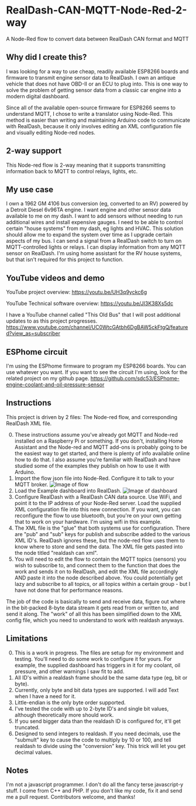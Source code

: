 # RealDash-CAN-MQTT-Node-Red-2-way
A Node-Red flow to convert data between RealDash CAN format and MQTT

## Why did I create this?
I was looking for a way to use cheap, readily available ESP8266 boards and firmware to transmit engine sensor data to RealDash.  I own an antique vehicle that does not have OBD-II or an ECU to plug into.  This is one way to solve the problem of getting sensor data from a classic car engine into a modern digital dashboard.

Since all of the available open-source firmware for ESP8266 seems to understand MQTT, I chose to write a translator using Node-Red.  This method is easier than writing and maintaining Arduino code to communicate with RealDash, because it only involves editing an XML configuration file and visually editing Node-red nodes. 

## 2-way support
This Node-red flow is 2-way meaning that it supports transmitting information back to MQTT to control relays, lights, etc.

## My use case
I own a 1962 GM 4106 bus conversion (eg, converted to an RV) powered by a Detroit Diesel 6v96TA engine.  I want engine and other sensor data available to me on my dash.  I want to add sensors without needing to run additional wires and install expensive gauges.  I need to be able to control certain "house systems" from my dash, eg lights and HVAC.  This solution should allow me to expand the system over time as I upgrade certain aspects of my bus.  I can send a signal from a RealDash switch to turn on MQTT-controlled lights or relays.  I can display information from any MQTT sensor on RealDash.  I'm using home assistant for the RV house systems, but that isn't required for this project to function.

## YouTube videos and demo
YouTube project overview: https://youtu.be/UH3q9yckc6g

YouTube Technical software overview: https://youtu.be/JI3K38Xs5dc

I have a YouTube channel called "This Old Bus" that I will post additional updates to as this project progresses. https://www.youtube.com/channel/UC0WtcGAtbh6DgBAW5ckFtgQ/featured?view_as=subscriber

## ESPhome circuit
I'm using the ESPhome firmware to program my ESP8266 boards.  You can use whatever you want.  If you want to see the circuit I'm using, look for the related project on my github page.  https://github.com/sdc53/ESPhome-engine-coolant-and-oil-pressure-sensor

## Instructions
This project is driven by 2 files: The Node-red flow, and corresponding RealDash XML file. 

0.  These instructions assume you've already got MQTT and Node-red installed on a Raspberry Pi or something. If you don't, installing Home Assistant and the Node-red and MQTT add-ons is probably going to be the easiest way to get started, and there is plenty of info available online how to do that. I also assume you're familiar with RealDash and have studied some of the examples they publish on how to use it with Arduino. 
1.  Import the flow json file into Node-Red.  Configure it to talk to your MQTT broker.
![Image of flow](https://github.com/sdc53/RealDash-CAN-MQTT-Node-Red-2-way/raw/master/node-red%20flow%20screenshot.PNG)
2.  Load the Example dashboard into RealDash.
![Image of dashboard](https://github.com/sdc53/RealDash-CAN-MQTT-Node-Red-2-way/raw/master/example%20dashboard%20screenshot.PNG)
3.  Configure RealDash with a RealDash CAN data source.  Use WiFi, and point it to the IP address of your Node-Red server.  Load the supplied XML configuration file into this new connection.  If you want, you can reconfigure the flow to use bluetooth, but you're on your own getting that to work on your hardware.  I'm using wifi in this example.
4.  The XML file is the "glue" that both systems use for configuration.  There are "pub" and "sub" keys for publish and subscribe added to the various XML ID's.  RealDash ignores these, but the node-red flow uses them to know where to store and send the data.  The XML file gets pasted into the node titled "realdash can xml".  
5.  You will need to edit the flow to contain the MQTT topics (sensors) you wish to subscribe to, and connect them to the function that does the work and sends it on to RealDash, and edit the XML file accordingly AND paste it into the node described above.  You could potentially get lazy and subscribe to all topics, or all topics within a certain group - but I have not done that for performance reasons.  

The job of the code is basically to send and receive data, figure out where in the bit-packed 8-byte data stream it gets read from or written to, and send it along. The "work" of all this has been simplified down to the XML config file, which you need to understand to work with realdash anyways.

## Limitations
0.  This is a work in progress.  The files are setup for my environment and testing. You'll need to do some work to configure it for yours.  For example, the supplied dashboard has triggers in it for my coolant, oil pressure, and other warnings I saw fit to add.
1.  All ID's within a realdash frame should be the same data type (eg, bit or byte).
2.  Currently, only byte and bit data types are supported.  I will add Text when I have a need for it.
3.  Little-endian is the only byte order supported.
4.  I've tested the code with up to 2-byte ID's and single bit values, although theoretically more should work.
5.  If you send bigger data than the realdash ID is configured for, it'll get truncated.
6.  Designed to send integers to realdash.  If you need decimals, use the "submult" key to cause the code to multiply by 10 or 100, and tell realdash to divide using the "conversion" key.  This trick will let you get decimal values.

## Notes
I'm not a javascript programmer. I don't do all the fancy terse javascript-y stuff.  I come from C++ and PHP.  If you don't like my code, fix it and send me a pull request.  Contributors welcome, and thanks!










